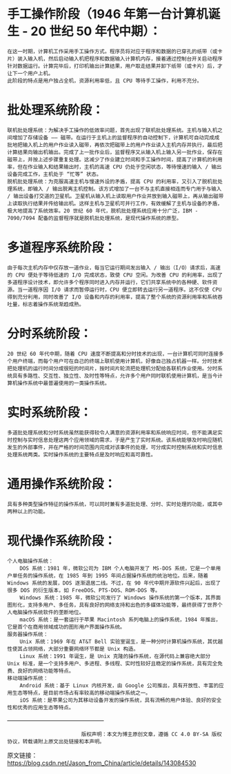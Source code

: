 # 手工操作阶段（1946 年第一台计算机诞生 - 20 世纪 50 年代中期）：

    在这一时期，计算机工作采用手工操作方式。程序员将对应于程序和数据的已穿孔的纸带（或卡片）装入输入机，然后启动输入机把程序和数据输入计算机内存，接着通过控制台开关启动程序针对数据运行。计算完毕后，打印机输出计算结果，用户取走结果并卸下纸带（或卡片）后，才让下一个用户上机。
    此阶段的特点是用户独占全机，资源利用率低，且 CPU 等待手工操作，利用不充分。

# 批处理系统阶段：

    联机批处理系统：为解决手工操作的低效率问题，首先出现了联机批处理系统。主机与输入机之间增加了存储设备 —— 磁带。在运行于主机上的监督程序的自动控制下，计算机可自动完成成批地把输入机上的用户作业读入磁带，再依次把磁带上的用户作业读入主机内存并执行，最后把计算结果向输出机输出。完成了上一批作业后，监督程序又从输入机上输入另一批作业，保存在磁带上，并按上述步骤重复处理。这减少了作业建立时间和手工操作时间，提高了计算机的利用率，但在作业输入和结果输出时，主机的高速 CPU 仍处于空闲状态，等待慢速的输入 / 输出设备完成工作，主机处于 “忙等” 状态。
    脱机批处理系统：为克服高速主机与慢速外设的矛盾，提高 CPU 的利用率，又引入了脱机批处理系统，即输入 / 输出脱离主机控制。该方式增加了一台不与主机直接相连而专门用于与输入 / 输出设备打交道的卫星机。卫星机从输入机上读取用户作业并放到输入磁带上，再从输出磁带上读取执行结果并传给输出机。这样主机与卫星机可并行工作，有效缓解了主机与设备的矛盾，极大地提高了系统效率。20 世纪 60 年代，脱机批处理系统应用十分广泛，IBM - 7090/7094 配备的监督程序就是脱机批处理系统，是现代操作系统的原型。

# 多道程序系统阶段：

    由于每次主机内存中仅存放一道作业，每当它运行期间发出输入 / 输出（I/O）请求后，高速的 CPU 便处于等待低速的 I/O 完成状态，致使 CPU 空闲。为改善 CPU 的利用率，出现了多道程序设计技术，即允许多个程序同时进入内存并运行，它们共享系统中的各种硬、软件资源。当一道程序因 I/O 请求而暂停运行时，CPU 便立即转去运行另一道程序。这不仅使 CPU 得到充分利用，同时改善了 I/O 设备和内存的利用率，提高了整个系统的资源利用率和系统吞吐量，标志着操作系统渐趋成熟。

# 分时系统阶段：

    20 世纪 60 年代中期，随着 CPU 速度不断提高和分时技术的出现，一台计算机可同时连接多个用户终端，而每个用户可在自己的终端上联机使用计算机，好像自己独占机器一样。分时技术把处理机的运行时间分成很短的时间片，按时间片轮流把处理机分配给各联机作业使用。分时系统具有多路性、交互性、独立性、及时性等特点，允许多个用户同时联机使用计算机，是当今计算机操作系统中最普遍使用的一类操作系统。

# 实时系统阶段：

    多道批处理系统和分时系统虽然能获得较令人满意的资源利用率和系统响应时间，但不能满足实时控制与实时信息处理这两个应用领域的需求，于是产生了实时系统。该系统能够及时响应随机发生的外部事件，并在严格的时间范围内完成对该事件的处理，可分成实时控制系统和实时信息处理系统两类。实时操作系统的主要特点是及时响应和高可靠性。

# 通用操作系统阶段：

    具有多种类型操作特征的操作系统，可以同时兼有多道批处理、分时、实时处理的功能，或其中两种以上的功能。

# 现代操作系统阶段：

    个人电脑操作系统：
        DOS 系统：1981 年，微软公司为 IBM 个人电脑开发了 MS-DOS 系统，它是一个单用户单任务的操作系统，在 1985 年到 1995 年间占据操作系统的统治地位。后来，随着 Windows 系统的发展，DOS 逐渐退居二线。不过，在 90 年代中期开源软件兴起后，出现了很多 DOS 的衍生版本，如 FreeDOS、PTS-DOS、ROM-DOS 等。
        Windows 系统：1985 年，微软公司发行了 Windows 操作系统的第一个版本，其界面图形化，支持多用户、多任务，具有良好的网络支持和出色的多媒体功能等，最终获得了世界个人电脑操作系统软件的垄断地位。
        macOS 系统：是一套运行于苹果 Macintosh 系列电脑上的操作系统，1984 年推出，它是首个在商用领域成功的图形用户界面操作系统。
    服务器操作系统：
        Unix 系统：1969 年在 AT&T Bell 实验室诞生，是一种分时计算机操作系统，其优越性使其占领网络，大部分重要网络环节都是 Unix 构造。
        Linux 系统：1991 年诞生，是 Unix 克隆的操作系统，在源代码上兼容绝大部分 Unix 标准，是一个支持多用户、多进程、多线程、实时性较好且稳定的操作系统，具有完全免费、良好的网络功能等特点。
    移动端操作系统：
        Android 系统：基于 Linux 内核开发，由 Google 公司推出，具有开放性、丰富的应用生态等特点，是目前市场占有率较高的移动端操作系统之一。
        iOS 系统：是苹果公司为其移动设备开发的操作系统，具有流畅的用户体验、良好的安全性和优秀的应用生态等特点。
————————————————

                            版权声明：本文为博主原创文章，遵循 CC 4.0 BY-SA 版权协议，转载请附上原文出处链接和本声明。

原文链接：https://blog.csdn.net/Jason_from_China/article/details/143084530